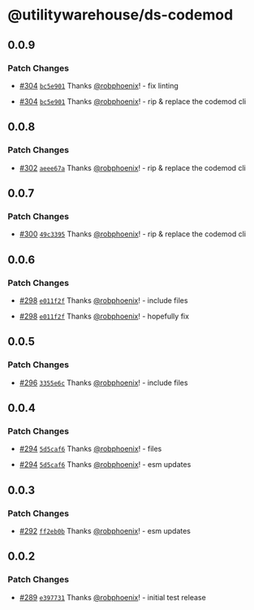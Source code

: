 # @utilitywarehouse/ds-codemod

## 0.0.9

### Patch Changes

- [#304](https://github.com/utilitywarehouse/design-systems/pull/304) [`bc5e901`](https://github.com/utilitywarehouse/design-systems/commit/bc5e9010555dafa771dd2a011543b6500c5e3521) Thanks [@robphoenix](https://github.com/robphoenix)! - fix linting

- [#304](https://github.com/utilitywarehouse/design-systems/pull/304) [`bc5e901`](https://github.com/utilitywarehouse/design-systems/commit/bc5e9010555dafa771dd2a011543b6500c5e3521) Thanks [@robphoenix](https://github.com/robphoenix)! - rip & replace the codemod cli

## 0.0.8

### Patch Changes

- [#302](https://github.com/utilitywarehouse/design-systems/pull/302) [`aeee67a`](https://github.com/utilitywarehouse/design-systems/commit/aeee67ac439d19d590b6f621ec82e4aeaa9abfc7) Thanks [@robphoenix](https://github.com/robphoenix)! - rip & replace the codemod cli

## 0.0.7

### Patch Changes

- [#300](https://github.com/utilitywarehouse/design-systems/pull/300) [`49c3395`](https://github.com/utilitywarehouse/design-systems/commit/49c3395540e4a5c96ba98548006a1d720f7e6546) Thanks [@robphoenix](https://github.com/robphoenix)! - rip & replace the codemod cli

## 0.0.6

### Patch Changes

- [#298](https://github.com/utilitywarehouse/design-systems/pull/298) [`e011f2f`](https://github.com/utilitywarehouse/design-systems/commit/e011f2ffd40f7dfd33b71f7993465954a3cda78b) Thanks [@robphoenix](https://github.com/robphoenix)! - include files

- [#298](https://github.com/utilitywarehouse/design-systems/pull/298) [`e011f2f`](https://github.com/utilitywarehouse/design-systems/commit/e011f2ffd40f7dfd33b71f7993465954a3cda78b) Thanks [@robphoenix](https://github.com/robphoenix)! - hopefully fix

## 0.0.5

### Patch Changes

- [#296](https://github.com/utilitywarehouse/design-systems/pull/296) [`3355e6c`](https://github.com/utilitywarehouse/design-systems/commit/3355e6c4a8b1a6693c55f86457f8ced6d0db874d) Thanks [@robphoenix](https://github.com/robphoenix)! - include files

## 0.0.4

### Patch Changes

- [#294](https://github.com/utilitywarehouse/design-systems/pull/294) [`5d5caf6`](https://github.com/utilitywarehouse/design-systems/commit/5d5caf6b7231024f963e8f101869324ac7f417cc) Thanks [@robphoenix](https://github.com/robphoenix)! - files

- [#294](https://github.com/utilitywarehouse/design-systems/pull/294) [`5d5caf6`](https://github.com/utilitywarehouse/design-systems/commit/5d5caf6b7231024f963e8f101869324ac7f417cc) Thanks [@robphoenix](https://github.com/robphoenix)! - esm updates

## 0.0.3

### Patch Changes

- [#292](https://github.com/utilitywarehouse/design-systems/pull/292) [`ff2eb0b`](https://github.com/utilitywarehouse/design-systems/commit/ff2eb0bf6214bf61fcabde0bb0622f771401915c) Thanks [@robphoenix](https://github.com/robphoenix)! - esm updates

## 0.0.2

### Patch Changes

- [#289](https://github.com/utilitywarehouse/design-systems/pull/289) [`e397731`](https://github.com/utilitywarehouse/design-systems/commit/e39773191cec417cf3e526b9fd139195975cdd11) Thanks [@robphoenix](https://github.com/robphoenix)! - initial test release
